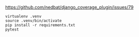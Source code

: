 https://github.com/nedbat/django_coverage_plugin/issues/79

```
virtualenv .venv
source .venv/bin/activate
pip install -r requirements.txt
pytest
```

